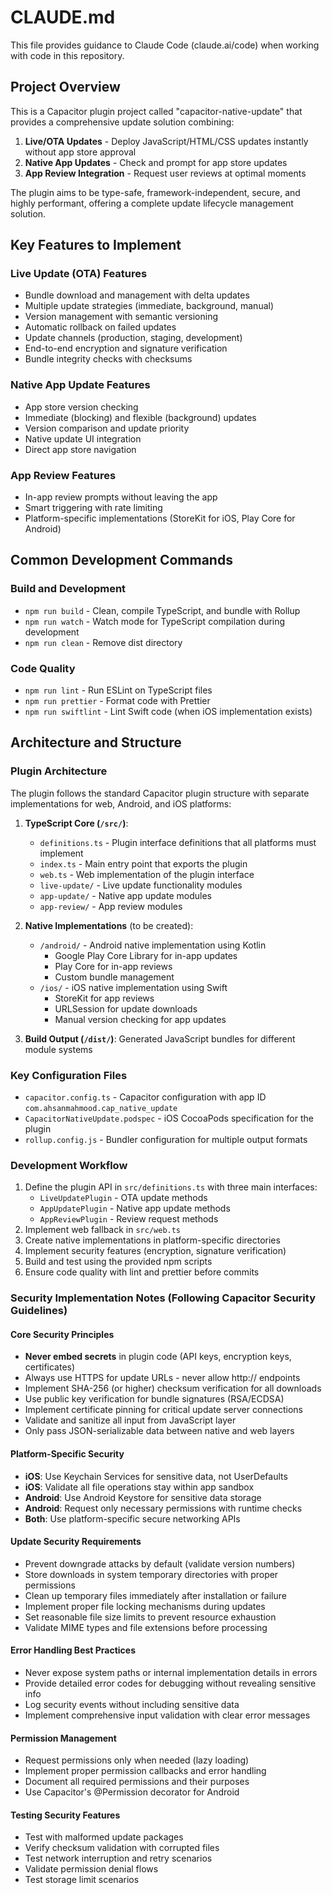 # CLAUDE.md

This file provides guidance to Claude Code (claude.ai/code) when working with code in this repository.

## Project Overview

This is a Capacitor plugin project called "capacitor-native-update" that provides a comprehensive update solution combining:

1. **Live/OTA Updates** - Deploy JavaScript/HTML/CSS updates instantly without app store approval
2. **Native App Updates** - Check and prompt for app store updates
3. **App Review Integration** - Request user reviews at optimal moments

The plugin aims to be type-safe, framework-independent, secure, and highly performant, offering a complete update lifecycle management solution.

## Key Features to Implement

### Live Update (OTA) Features

- Bundle download and management with delta updates
- Multiple update strategies (immediate, background, manual)
- Version management with semantic versioning
- Automatic rollback on failed updates
- Update channels (production, staging, development)
- End-to-end encryption and signature verification
- Bundle integrity checks with checksums

### Native App Update Features

- App store version checking
- Immediate (blocking) and flexible (background) updates
- Version comparison and update priority
- Native update UI integration
- Direct app store navigation

### App Review Features

- In-app review prompts without leaving the app
- Smart triggering with rate limiting
- Platform-specific implementations (StoreKit for iOS, Play Core for Android)

## Common Development Commands

### Build and Development

- `npm run build` - Clean, compile TypeScript, and bundle with Rollup
- `npm run watch` - Watch mode for TypeScript compilation during development
- `npm run clean` - Remove dist directory

### Code Quality

- `npm run lint` - Run ESLint on TypeScript files
- `npm run prettier` - Format code with Prettier
- `npm run swiftlint` - Lint Swift code (when iOS implementation exists)

## Architecture and Structure

### Plugin Architecture

The plugin follows the standard Capacitor plugin structure with separate implementations for web, Android, and iOS platforms:

1. **TypeScript Core (`/src/`)**:
   - `definitions.ts` - Plugin interface definitions that all platforms must implement
   - `index.ts` - Main entry point that exports the plugin
   - `web.ts` - Web implementation of the plugin interface
   - `live-update/` - Live update functionality modules
   - `app-update/` - Native app update modules
   - `app-review/` - App review modules

2. **Native Implementations** (to be created):
   - `/android/` - Android native implementation using Kotlin
     - Google Play Core Library for in-app updates
     - Play Core for in-app reviews
     - Custom bundle management
   - `/ios/` - iOS native implementation using Swift
     - StoreKit for app reviews
     - URLSession for update downloads
     - Manual version checking for app updates

3. **Build Output (`/dist/`)**: Generated JavaScript bundles for different module systems

### Key Configuration Files

- `capacitor.config.ts` - Capacitor configuration with app ID `com.ahsanmahmood.cap_native_update`
- `CapacitorNativeUpdate.podspec` - iOS CocoaPods specification for the plugin
- `rollup.config.js` - Bundler configuration for multiple output formats

### Development Workflow

1. Define the plugin API in `src/definitions.ts` with three main interfaces:
   - `LiveUpdatePlugin` - OTA update methods
   - `AppUpdatePlugin` - Native app update methods
   - `AppReviewPlugin` - Review request methods
2. Implement web fallback in `src/web.ts`
3. Create native implementations in platform-specific directories
4. Implement security features (encryption, signature verification)
5. Build and test using the provided npm scripts
6. Ensure code quality with lint and prettier before commits

### Security Implementation Notes (Following Capacitor Security Guidelines)

#### Core Security Principles

- **Never embed secrets** in plugin code (API keys, encryption keys, certificates)
- Always use HTTPS for update URLs - never allow http:// endpoints
- Implement SHA-256 (or higher) checksum verification for all downloads
- Use public key verification for bundle signatures (RSA/ECDSA)
- Implement certificate pinning for critical update server connections
- Validate and sanitize all input from JavaScript layer
- Only pass JSON-serializable data between native and web layers

#### Platform-Specific Security

- **iOS**: Use Keychain Services for sensitive data, not UserDefaults
- **iOS**: Validate all file operations stay within app sandbox
- **Android**: Use Android Keystore for sensitive data storage
- **Android**: Request only necessary permissions with runtime checks
- **Both**: Use platform-specific secure networking APIs

#### Update Security Requirements

- Prevent downgrade attacks by default (validate version numbers)
- Store downloads in system temporary directories with proper permissions
- Clean up temporary files immediately after installation or failure
- Implement proper file locking mechanisms during updates
- Set reasonable file size limits to prevent resource exhaustion
- Validate MIME types and file extensions before processing

#### Error Handling Best Practices

- Never expose system paths or internal implementation details in errors
- Provide detailed error codes for debugging without revealing sensitive info
- Log security events without including sensitive data
- Implement comprehensive input validation with clear error messages

#### Permission Management

- Request permissions only when needed (lazy loading)
- Implement proper permission callbacks and error handling
- Document all required permissions and their purposes
- Use Capacitor's @Permission decorator for Android

#### Testing Security Features

- Test with malformed update packages
- Verify checksum validation with corrupted files
- Test network interruption and retry scenarios
- Validate permission denial flows
- Test storage limit scenarios
